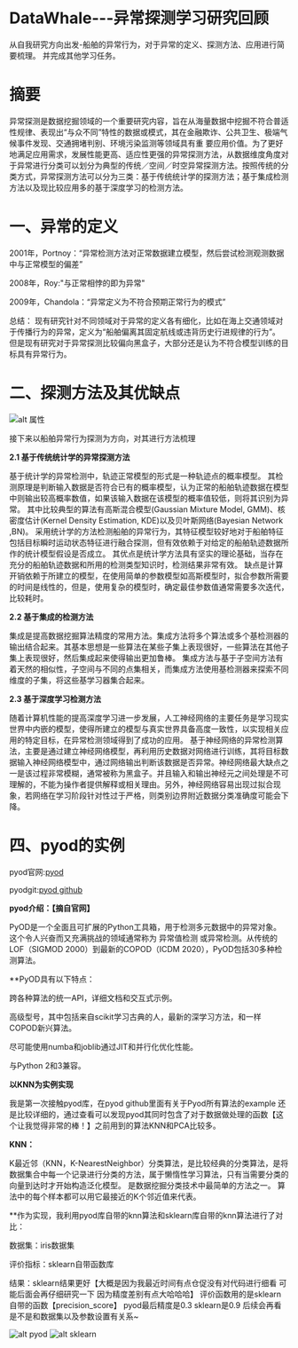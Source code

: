 # DataWhale---异常探测学习研究回顾
从自我研究方向出发-船舶的异常行为，对于异常的定义、探测方法、应用进行简要梳理。
并完成其他学习任务。

# 摘要
异常探测是数据挖掘领域的一个重要研究内容，旨在从海量数据中挖掘不符合普适性规律、表现出“与众不同”特性的数据或模式，其在金融欺诈、公共卫生、极端气候事件发现、交通拥堵判别、环境污染监测等领域具有重
要应用价值。为了更好地满足应用需求，发展性能更高、适应性更强的异常探测方法，从数据维度角度对于异常进行分类可以划分为典型的传统／空间／时空异常探测方法。按照传统的分类方式，异常探测方法可以分为三类：基于传统统计学的探测方法；基于集成检测方法以及现比较应用多的基于深度学习的检测方法。


# 一、异常的定义
2001年，Portnoy：“异常检测方法对正常数据建立模型，然后尝试检测观测数据中与正常模型的偏差”

2008年，Roy:"与正常相悖的即为异常"

2009年，Chandola：“异常定义为不符合预期正常行为的模式”

总结：
现有研究针对不同领域对于异常的定义各有细化，比如在海上交通领域对于传播行为的异常，定义为“船舶偏离其固定航线或违背历史行进规律的行为”。
但是现有研究对于异常探测比较偏向黑盒子，大部分还是认为不符合模型训练的目标具有异常行为。


# 二、探测方法及其优缺点

![alt 属性](https://github.com/longchenga/Overview-of-Abnormal-Detection-/blob/main/1Overview/%E5%BC%82%E5%B8%B8%E5%88%86%E7%B1%BB.png)

接下来以船舶异常行为探测为方向，对其进行方法梳理

**2.1 基于传统统计学的异常探测方法**

基于统计学的异常检测中，轨迹正常模型的形式是一种轨迹点的概率模型。
其检测原理是判断输入数据是否符合已有的概率模型，认为正常的船舶轨迹数据在模型中则输出较高概率数值，如果该输入数据在该模型的概率值较低，则将其识别为异常。
其中比较典型的算法有高斯混合模型(Gaussian Mixture Model, GMM)、核密度估计(Kernel Density Estimation, KDE)以及贝叶斯网络(Bayesian Network ,BN)。
采用统计学的方法检测船舶的异常行为，其特征模型较好地对于船舶特征包括目标瞬时运动状态特征进行融合探测，但有效依赖于对给定的船舶轨迹数据所作的统计模型假设是否成立。
其优点是统计学方法具有坚实的理论基础，当存在充分的船舶轨迹数据和所用的检测类型知识时，检测结果非常有效。
缺点是计算开销依赖于所建立的模型，在使用简单的参数模型如高斯模型时，拟合参数所需要的时间是线性的，但是，使用复杂的模型时，确定最佳参数值通常需要多次迭代，比较耗时。

**2.2 基于集成的检测方法**

集成是提⾼数据挖掘算法精度的常⽤⽅法。集成⽅法将多个算法或多个基检测器的输出结合起来。其基本思想是⼀些算法在某些⼦集上表现很好，⼀些算法在其他⼦集上表现很好，然后集成起来使得输出更加鲁棒。
集成⽅法与基于⼦空间⽅法有着天然的相似性，⼦空间与不同的点集相关，⽽集成⽅法使⽤基检测器来探索不同维度的⼦集，将这些基学习器集合起来。

**2.3 基于深度学习检测方法**

随着计算机性能的提高深度学习进一步发展，人工神经网络的主要任务是学习现实世界中内嵌的模型，使得所建立的模型与真实世界具备高度一致性，以实现相关应用的特定目标，在异常检测领域得到了成功的应用。
基于神经网络的异常检测算法，主要是通过建立神经网络模型，再利用历史数据对网络进行训练，其将目标数据输入神经网络模型中，通过网络输出判断该数据是否异常。神经网络最大缺点之一是该过程非常模糊，通常被称为黑盒子。并且输入和输出神经元之间处理是不可理解的，不能为操作者提供解释或相关理由。另外，神经网络容易出现过拟合现象，若网络在学习阶段针对性过于严格，则类别边界附近数据分类准确度可能会下降。

# 四、pyod的实例

pyod官网:[pyod](https://pyod.readthedocs.io/en/latest/)

pyodgit:[pyod github](https://github.com/yzhao062/pyod)

**pyod介绍：【摘自官网】**

PyOD是一个全面且可扩展的Python工具箱，用于检测多元数据中的异常对象。这个令人兴奋而又充满挑战的领域通常称为 异常值检测 或异常检测。从传统的LOF（SIGMOD 2000）到最新的COPOD（ICDM 2020），PyOD包括30多种检测算法。

**PyOD具有以下特点：

跨各种算法的统一API，详细文档和交互式示例。

高级型号，其中包括来自scikit学习古典的人，最新的深学习方法，和一样COPOD新兴算法。

尽可能使用numba和joblib通过JIT和并行化优化性能。

与Python 2和3兼容。

**以KNN为实例实现**

我是第一次接触pyod库，在pyod github里面有关于Pyod所有算法的example 还是比较详细的，通过查看可以发现pyod其同时包含了对于数据做处理的函数【这个让我觉得非常的棒！】之前用到的算法KNN和PCA比较多。

**KNN：**

K最近邻（KNN，K-NearestNeighbor）分类算法，是比较经典的分类算法，是将数据集合中每一个记录进行分类的方法，属于懒惰性学习算法，只有当需要分类的向量到达时才开始构造泛化模型。 是数据挖掘分类技术中最简单的方法之一。 算法中的每个样本都可以用它最接近的K个邻近值来代表。

**作为实现，我利用pyod库自带的knn算法和sklearn库自带的knn算法进行了对比：

数据集：iris数据集

评价指标：sklearn自带函数库

结果：sklearn结果更好【大概是因为我最近时间有点仓促没有对代码进行细看 可能后面会再仔细研究一下 因为精度差别有点大哈哈哈】 评价函数用的是sklearn自带的函数【precision_score】 pyod最后精度是0.3 sklearn是0.9 后续会再看是不是和数据集以及参数设置有关系~

![alt pyod](https://github.com/longchenga/Overview-of-Abnormal-Detection-/blob/main/1Overview/pyod.png)
![alt sklearn](https://github.com/longchenga/Overview-of-Abnormal-Detection-/blob/main/1Overview/sklearn.png)
